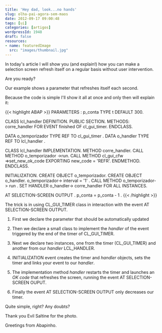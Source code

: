```yaml
---
title: 'Hey dad, look...no hands'
slug: olha-pai-agora-sem-maos
date: 2012-09-17 09:00:48
tags: [ui]
categories: [artigos]
wordpressId: 1948
draft: false
resources:
- name: featuredImage
  src: "images/thumbnail.jpg"
---
```

In today's article I will show you (and explain!) how you can make a selection screen refresh itself on a regular basis without user intervention.

Are you ready?

<!--more-->

Our example shows a parameter that refreshes itself each second.

Because the code is simple I'll show it all at once and only then will explain it:


{{< highlight ABAP >}}
PARAMETERS : p_conta TYPE t DEFAULT 300.

CLASS lcl_handler DEFINITION.
  PUBLIC SECTION.
    METHODS: corre_handler FOR EVENT finished OF cl_gui_timer.
ENDCLASS.

DATA o_temporizador TYPE REF TO cl_gui_timer .
DATA o_handler TYPE REF TO lcl_handler .

CLASS lcl_handler IMPLEMENTATION.
  METHOD corre_handler.
    CALL METHOD o_temporizador ->run.
    CALL METHOD cl_gui_cfw =>set_new_ok_code
      EXPORTING
        new_code = 'REFR'.
  ENDMETHOD.
ENDCLASS.

INITIALIZATION.
  CREATE OBJECT o_temporizador.
  CREATE OBJECT o_handler.
  o_temporizador-> interval = '1' .
  CALL METHOD o_temporizador-> run .
  SET HANDLER o_handler-> corre_handler FOR ALL INSTANCES.

AT SELECTION-SCREEN OUTPUT .
  p_conta = p_conta - 1 .
{{< /highlight >}}

The trick is in using CL_GUI_TIMER class in interaction with the event AT SELECTION-SCREEN OUTPUT.

  1. First we declare the parameter that should be automatically updated

  2. Then we declare a small class to implement the _handler_ of the event triggered by the end of the timer of CL_GUI_TIMER.

  3. Next we declare two instances, one from the timer (CL_GUI_TIMER) and another from our _handler_ LCL_HANDLER.

  4. INITIALIZATION event creates the timer and _handler_ objects, sets the timer and links your event to our _handler_.

  5. The implementation method _handler_ restarts the timer and launches an _OK code_ that refreshes the screen, running the event AT SELECTION-SCREEN OUPUT.

  6. Finally the event AT SELECTION-SCREEN OUTPUT only decreases our timer.

Quite simple, right? Any doubts?

Thank you Evil Saltine for the photo.

Greetings from Abapinho.
